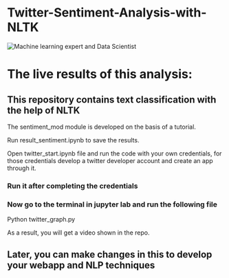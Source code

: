 # Twitter-Sentiment-Analysis-with-NLTK

![Machine learning expert and Data Scientist](https://github.com/shahzaibhamid/Text-classification-webapp-with-streamlit/blob/main/sentiment-analysis.jpg)

# The live results of this analysis:


## This repository contains text classification with the help of NLTK

The sentiment_mod module is developed on the basis of a tutorial.

Run result_sentiment.ipynb to save the results.

Open twitter_start.ipynb file and run the code with your own credentials, for those credentials develop a twitter developer account and create an app through it. 

### Run it after completing the credentials

### Now go to the terminal in jupyter lab and run the following file

Python twitter_graph.py

As a result, you will get a video shown in the repo.
## Later, you can make changes in this to develop your webapp and NLP techniques
